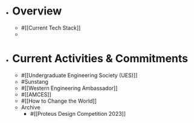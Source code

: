 - # Overview
	- #[[Current Tech Stack]]
	-
- # Current Activities & Commitments
	- #[[Undergraduate Engineering Society (UES)]]
	- #Sunstang
	- #[[Western Engineering Ambassador]]
	- #[[AMCES]]
	- #[[How to Change the World]]
	- Archive
		- #[[Proteus Design Competition 2023]]